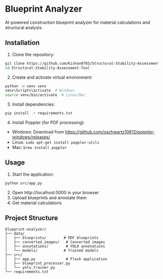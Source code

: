 # Blueprint Analyzer

AI-powered construction blueprint analyzer for material calculations and structural analysis.

## Installation

1. Clone the repository:
```bash
git clone https://github.com/Kishan0703/Structural-Stability-Assessment-Tool-.git
cd Structural-Stability-Assessment-Tool
```

2. Create and activate virtual environment:
```bash
python -m venv venv
venv\Scripts\activate  # Windows
source venv/bin/activate  # Linux/Mac
```

3. Install dependencies:
```bash
pip install -r requirements.txt
```

4. Install Poppler (for PDF processing):
- Windows: Download from https://github.com/oschwartz10612/poppler-windows/releases/
- Linux: `sudo apt-get install poppler-utils`
- Mac: `brew install poppler`

## Usage

1. Start the application:
```bash
python src/app.py
```

2. Open http://localhost:5000 in your browser
3. Upload blueprints and annotate them
4. Get material calculations

## Project Structure

```
blueprint-analyzer/
├── data/
│   ├── blueprints/        # PDF blueprints
│   ├── converted_images/   # Converted images
│   ├── annotations/        # YOLO annotations
│   └── models/            # Trained models
├── src/
│   ├── app.py              # Flask application
│   ├── blueprint_processor.py
│   └── yolo_trainer.py
└── requirements.txt
```
